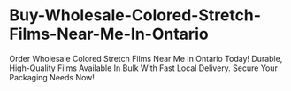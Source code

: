 # Buy-Wholesale-Colored-Stretch-Films-Near-Me-In-Ontario
Order Wholesale Colored Stretch Films Near Me In Ontario Today! Durable, High-Quality Films Available In Bulk With Fast Local Delivery. Secure Your Packaging Needs Now!
